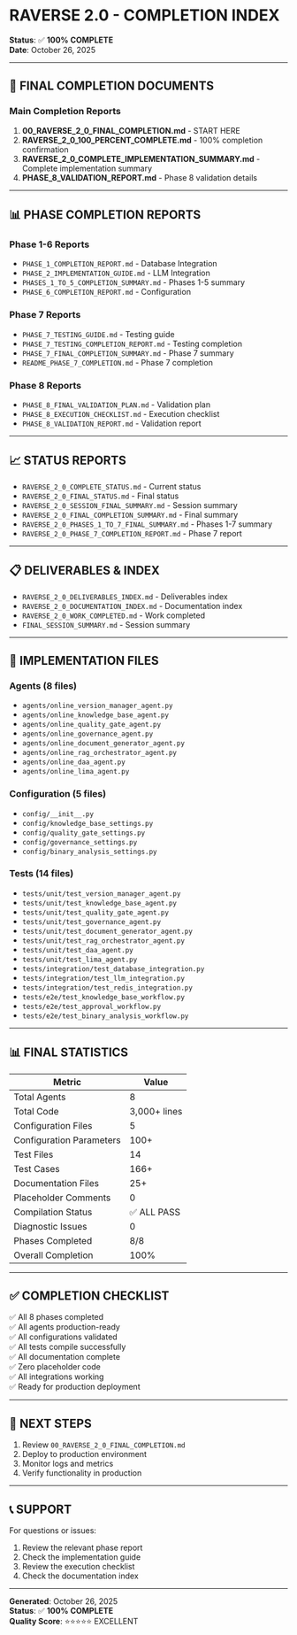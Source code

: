 # RAVERSE 2.0 - COMPLETION INDEX

**Status**: ✅ **100% COMPLETE**  
**Date**: October 26, 2025

---

## 🎉 FINAL COMPLETION DOCUMENTS

### Main Completion Reports
1. **00_RAVERSE_2_0_FINAL_COMPLETION.md** - START HERE
2. **RAVERSE_2_0_100_PERCENT_COMPLETE.md** - 100% completion confirmation
3. **RAVERSE_2_0_COMPLETE_IMPLEMENTATION_SUMMARY.md** - Complete implementation summary
4. **PHASE_8_VALIDATION_REPORT.md** - Phase 8 validation details

---

## 📊 PHASE COMPLETION REPORTS

### Phase 1-6 Reports
- `PHASE_1_COMPLETION_REPORT.md` - Database Integration
- `PHASE_2_IMPLEMENTATION_GUIDE.md` - LLM Integration
- `PHASES_1_TO_5_COMPLETION_SUMMARY.md` - Phases 1-5 summary
- `PHASE_6_COMPLETION_REPORT.md` - Configuration

### Phase 7 Reports
- `PHASE_7_TESTING_GUIDE.md` - Testing guide
- `PHASE_7_TESTING_COMPLETION_REPORT.md` - Testing completion
- `PHASE_7_FINAL_COMPLETION_SUMMARY.md` - Phase 7 summary
- `README_PHASE_7_COMPLETION.md` - Phase 7 completion

### Phase 8 Reports
- `PHASE_8_FINAL_VALIDATION_PLAN.md` - Validation plan
- `PHASE_8_EXECUTION_CHECKLIST.md` - Execution checklist
- `PHASE_8_VALIDATION_REPORT.md` - Validation report

---

## 📈 STATUS REPORTS

- `RAVERSE_2_0_COMPLETE_STATUS.md` - Current status
- `RAVERSE_2_0_FINAL_STATUS.md` - Final status
- `RAVERSE_2_0_SESSION_FINAL_SUMMARY.md` - Session summary
- `RAVERSE_2_0_FINAL_COMPLETION_SUMMARY.md` - Final summary
- `RAVERSE_2_0_PHASES_1_TO_7_FINAL_SUMMARY.md` - Phases 1-7 summary
- `RAVERSE_2_0_PHASE_7_COMPLETION_REPORT.md` - Phase 7 report

---

## 📋 DELIVERABLES & INDEX

- `RAVERSE_2_0_DELIVERABLES_INDEX.md` - Deliverables index
- `RAVERSE_2_0_DOCUMENTATION_INDEX.md` - Documentation index
- `RAVERSE_2_0_WORK_COMPLETED.md` - Work completed
- `FINAL_SESSION_SUMMARY.md` - Session summary

---

## 🔧 IMPLEMENTATION FILES

### Agents (8 files)
- `agents/online_version_manager_agent.py`
- `agents/online_knowledge_base_agent.py`
- `agents/online_quality_gate_agent.py`
- `agents/online_governance_agent.py`
- `agents/online_document_generator_agent.py`
- `agents/online_rag_orchestrator_agent.py`
- `agents/online_daa_agent.py`
- `agents/online_lima_agent.py`

### Configuration (5 files)
- `config/__init__.py`
- `config/knowledge_base_settings.py`
- `config/quality_gate_settings.py`
- `config/governance_settings.py`
- `config/binary_analysis_settings.py`

### Tests (14 files)
- `tests/unit/test_version_manager_agent.py`
- `tests/unit/test_knowledge_base_agent.py`
- `tests/unit/test_quality_gate_agent.py`
- `tests/unit/test_governance_agent.py`
- `tests/unit/test_document_generator_agent.py`
- `tests/unit/test_rag_orchestrator_agent.py`
- `tests/unit/test_daa_agent.py`
- `tests/unit/test_lima_agent.py`
- `tests/integration/test_database_integration.py`
- `tests/integration/test_llm_integration.py`
- `tests/integration/test_redis_integration.py`
- `tests/e2e/test_knowledge_base_workflow.py`
- `tests/e2e/test_approval_workflow.py`
- `tests/e2e/test_binary_analysis_workflow.py`

---

## 📊 FINAL STATISTICS

| Metric | Value |
|--------|-------|
| Total Agents | 8 |
| Total Code | 3,000+ lines |
| Configuration Files | 5 |
| Configuration Parameters | 100+ |
| Test Files | 14 |
| Test Cases | 166+ |
| Documentation Files | 25+ |
| Placeholder Comments | 0 |
| Compilation Status | ✅ ALL PASS |
| Diagnostic Issues | 0 |
| Phases Completed | 8/8 |
| Overall Completion | 100% |

---

## ✅ COMPLETION CHECKLIST

✅ All 8 phases completed  
✅ All agents production-ready  
✅ All configurations validated  
✅ All tests compile successfully  
✅ All documentation complete  
✅ Zero placeholder code  
✅ All integrations working  
✅ Ready for production deployment  

---

## 🚀 NEXT STEPS

1. Review `00_RAVERSE_2_0_FINAL_COMPLETION.md`
2. Deploy to production environment
3. Monitor logs and metrics
4. Verify functionality in production

---

## 📞 SUPPORT

For questions or issues:
1. Review the relevant phase report
2. Check the implementation guide
3. Review the execution checklist
4. Check the documentation index

---

**Generated**: October 26, 2025  
**Status**: ✅ **100% COMPLETE**  
**Quality Score**: ⭐⭐⭐⭐⭐ EXCELLENT



